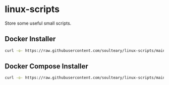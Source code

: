 # linux-scripts

Store some useful small scripts.


## Docker Installer

```bash
curl -o- https://raw.githubusercontent.com/soulteary/linux-scripts/main/docker.sh | bash
```

## Docker Compose Installer

```bash
curl -o- https://raw.githubusercontent.com/soulteary/linux-scripts/main/docker-compose.sh | bash
```